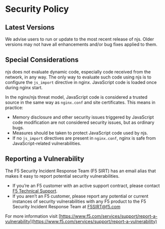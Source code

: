 # Security Policy

## Latest Versions

We advise users to run or update to the most recent release of njs. Older versions may not have all enhancements and/or bug fixes applied to them.

## Special Considerations

njs does not evaluate dynamic code, especially code received from the network, in any way. The only way to evaluate such code using njs is to configure the `js_import` directive in nginx. JavaScript code is loaded once during nginx start.

In the nginx/njs threat model, JavaScript code is considered a trusted source in the same way as `nginx.conf` and site certificates. This means in practice:

- Memory disclosure and other security issues triggered by JavaScript code modification are not considered security issues, but as ordinary bugs.
- Measures should be taken to protect JavaScript code used by njs.
- If no `js_import` directives are present in `nginx.conf`, nginx is safe from JavaScript-related vulnerabilities.

## Reporting a Vulnerability

The F5 Security Incident Response Team (F5 SIRT) has an email alias that makes it easy to report potential security vulnerabilities.

- If you’re an F5 customer with an active support contract, please contact [F5 Technical Support](https://www.f5.com/services/support).
- If you aren’t an F5 customer, please report any potential or current instances of security vulnerabilities with any F5 product to the F5 Security Incident Response Team at F5SIRT@f5.com

For more information visit [https://www.f5.com/services/support/report-a-vulnerability](https://www.f5.com/services/support/report-a-vulnerability)
